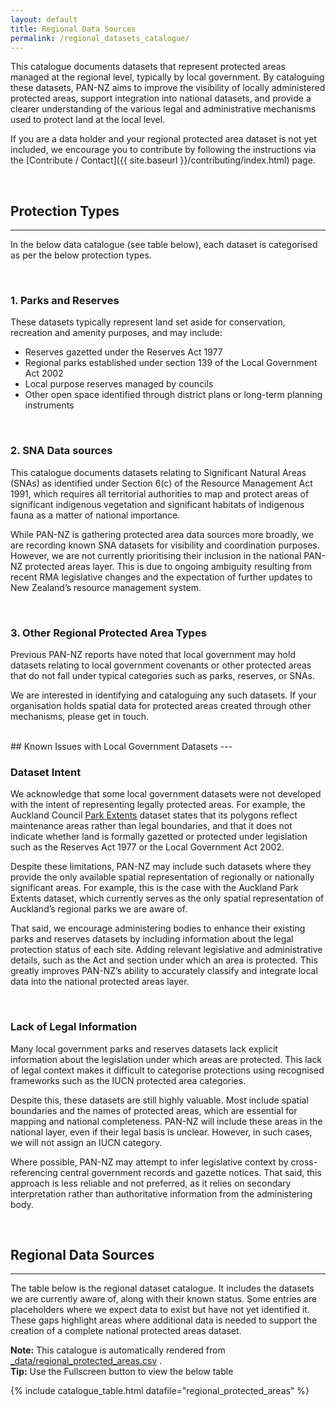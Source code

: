 ```yaml
---
layout: default
title: Regional Data Sources
permalink: /regional_datasets_catalogue/
---
```


This catalogue documents datasets that represent protected areas managed at the
regional level, typically by local government. By cataloguing these datasets,
PAN-NZ aims to improve the visibility of locally administered protected areas,
support integration into national datasets, and provide a clearer understanding
of the various legal and administrative mechanisms used to protect land at the
local level.

If you are a data holder and your regional protected area dataset is not yet
included, we encourage you to contribute by following the instructions via the
[Contribute / Contact]({{ site.baseurl }}/contributing/index.html) page.  

<br>

## Protection Types
---
In the below data catalogue (see table below), each dataset is categorised as per the below
protection types.

<br>

### 1. Parks and Reserves

These datasets typically represent land set aside for conservation, recreation
and amenity purposes, and may include:
* Reserves gazetted under the Reserves Act 1977
* Regional parks established under section 139 of the Local Government Act 2002
* Local purpose reserves managed by councils
* Other open space identified through district plans or long-term planning instruments

<!-- #### Suitability of Local Government Parks and Reserves Datasets -->


<br>

### 2. SNA Data sources
This catalogue documents datasets relating to Significant Natural Areas (SNAs)
as identified under Section 6(c) of the Resource Management Act 1991, which
requires all territorial authorities to map and protect areas of significant
indigenous vegetation and significant habitats of indigenous fauna as a matter
of national importance.

While PAN-NZ is gathering protected area data sources more broadly, we are
recording known SNA datasets for visibility and coordination purposes. However,
we are not currently prioritising their inclusion in the national PAN-NZ protected
areas layer. This is due to ongoing ambiguity resulting from recent RMA
legislative changes and the expectation of further updates to New Zealand’s
resource management system.

<br>

### 3. Other Regional Protected Area Types

Previous PAN-NZ reports have noted that local government may hold datasets
relating to local government covenants or other protected areas that do not fall
under typical categories such as parks, reserves, or SNAs.

We are interested in identifying and cataloguing any such datasets. If your
organisation holds spatial data for protected areas created through other
mechanisms, please get in touch. 

<br>
## Known Issues with Local Government Datasets
---

### Dataset Intent
We acknowledge that some local government datasets were not developed with the
intent of representing legally protected areas. For example, the Auckland
Council [Park
Extents](https://data-aucklandcouncil.opendata.arcgis.com/datasets/park-extents/explore)
dataset states that its polygons reflect maintenance areas rather than legal
boundaries, and that it does not indicate whether land is formally gazetted or
protected under legislation such as the Reserves Act 1977 or the Local
Government Act 2002.

Despite these limitations, PAN-NZ may include such datasets where they provide
the only available spatial representation of regionally or nationally
significant areas. For example, this is the case with the Auckland Park Extents dataset,
which currently serves as the only spatial representation of Auckland’s regional
parks we are aware of.

That said, we encourage administering bodies to enhance their existing parks and
reserves datasets by including information about the legal protection status of
each site. Adding relevant legislative and administrative details, such as the
Act and section under which an area is protected. This greatly improves PAN-NZ’s
ability to accurately classify and integrate local data into the national
protected areas layer.

<br>

### Lack of Legal Information 
Many local government parks and reserves datasets lack explicit information
about the legislation under which areas are protected. This lack of legal context
makes it difficult to categorise protections using recognised frameworks such as
the IUCN protected area categories.

Despite this, these datasets are still highly valuable. Most include spatial
boundaries and the names of protected areas, which are essential for mapping and
national completeness. PAN-NZ will include these areas in the national layer, even
if their legal basis is unclear. However, in such cases, we will not assign an
IUCN category.

Where possible, PAN-NZ may attempt to infer legislative context by
cross-referencing central government records and gazette notices. That said,
this approach is less reliable and not preferred, as it relies on secondary
interpretation rather than authoritative information from the administering
body.




<br>

## Regional Data Sources
---
The table below is the regional dataset catalogue. It includes the datasets we
are currently aware of, along with their known status. Some entries are
placeholders where we expect data to exist but have not yet identified it.
These gaps highlight areas where additional data is needed to support the
creation of a complete national protected areas dataset.

<div class="tip-box">
  <strong>Note:</strong> This catalogue is automatically rendered from 
  <a href="https://github.com/manaakiwhenua/PANNZ-source-data/blob/main/_data/regional_protected_areas.csv"> _data/regional_protected_areas.csv</a> .
</div>


<!-- <div class="tip-box">
  <strong>Contributing:</strong> Please see 
  <a href="{{ site.baseurl }}/contributing/index.html">Contribute / Contact</a> 
  for information on contributing and how you can update this table.
</div> -->


<div class="tip-box">
  <strong>Tip:</strong> Use the Fullscreen button to view the below table
</div>


{% include catalogue_table.html datafile="regional_protected_areas" %}



